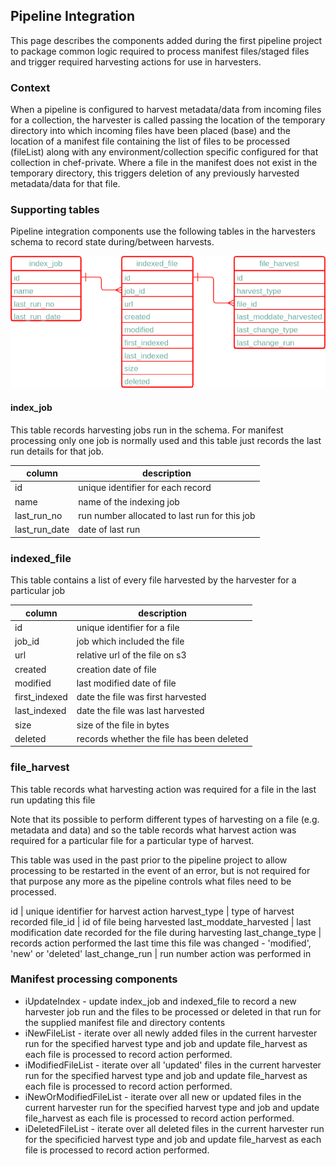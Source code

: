 ## Pipeline Integration

This page describes the components added during the first pipeline project to package common logic required to process 
manifest files/staged files and trigger required harvesting actions for use in harvesters.

### Context

When a pipeline is configured to harvest metadata/data from incoming files for a collection, the harvester is called
passing the location of the temporary directory into which incoming files have been placed (base) and 
the location of a manifest file containing the list of files to be processed (fileList) along with any 
environment/collection specific configured for that collection in chef-private. Where a file in the manifest does 
not exist in the temporary directory, this triggers deletion of any previously harvested metadata/data for that file.

### Supporting tables

Pipeline integration components use the following tables in the harvesters schema to record state during/between 
harvests.

![Supporting tables](mf_tables.png)

#### index_job

This table records harvesting jobs run in the schema.  For manifest processing only one job is normally used and this table 
just records the last run details for that job.

column | description
--- | --- 
id | unique identifier for each record 
name | name of the indexing job
last_run_no | run number allocated to last run for this job
last_run_date | date of last run

### indexed_file

This table contains a list of every file harvested by the harvester for a particular job

column | description
--- | ---
id | unique identifier for a file
job_id | job which included the file
url | relative url of the file on s3
created | creation date of file
modified | last modified date of file 
first_indexed | date the file was first harvested
last_indexed | date the file was last harvested
size | size of the file in bytes
deleted | records whether the file has been deleted

### file_harvest

This table records what harvesting action was required for a file in the last run updating this file

Note that its possible to perform different types of harvesting on a file (e.g. metadata and data) and so the table records what 
harvest action was required for a particular file for a particular type of harvest.

This table was used in the past prior to the pipeline project to allow processing to be restarted in the event of an error,
but is not required for that purpose any more as the pipeline controls what files need to be processed.

id | unique identifier for harvest action
harvest_type | type of harvest recorded
file_id | id of file being harvested
last_moddate_harvested | last modification date recorded for the file during harvesting
last_change_type | records action performed the last time this file was changed - 'modified', 'new' or 'deleted'
last_change_run | run number action was performed in

### Manifest processing components

* iUpdateIndex - update index_job and indexed_file to record a new harvester job run and
  the files to be processed or deleted in that run for the supplied manifest file and directory contents 
* iNewFileList - iterate over all newly added files in the current harvester run for the specified harvest type and job
   and update file_harvest as each file is processed to record action performed.
* iModifiedFileList - iterate over all 'updated' files in the current harvester run for the specified harvest type and job
   and update file_harvest  as each file is processed to record action performed.
* iNewOrModifiedFileList - iterate over all new or updated files in the current harvester run for the specified harvest type and job
  and update file_harvest  as each file is processed to record action performed.
* iDeletedFileList - iterate over all deleted files in the current harvester run for the specificied harvest type and job
  and update file_harvest  as each file is processed to record action performed.

